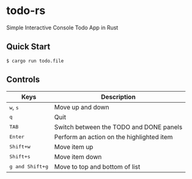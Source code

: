 # todo-rs 

Simple Interactive Console Todo App in Rust

## Quick Start

```console
$ cargo run todo.file
```

## Controls

|Keys | Description |
|---|---|
|<kbd>w</kbd>, <kbd>s</kbd> | Move up and down |
|<kbd>q</kbd>|Quit|
|<kbd>TAB</kbd>|Switch between the TODO and DONE panels|
|<kbd>Enter</kbd> | Perform an action on the highlighted item|
|<kbd>Shift+w</kbd> | Move item up|
|<kbd>Shift+s</kbd> | Move item down|
|<kbd>g and Shift+g</kbd> | Move to top and bottom of list|

